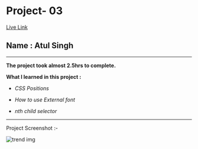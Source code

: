# Project- 03

[Live Link](https://fsjs2-20th-nov-project-03.netlify.app)

## Name : Atul Singh

---

**The project took almost 2.5hrs to complete.**

**What I learned in this project :**

- _CSS Positions_

- _How to use External font_

- _nth child selector_

---

Project Screenshot :-

![trend img](https://user-images.githubusercontent.com/112545072/210178490-df4e6603-d2c7-4770-9f7f-e8f5094ac2bf.png)
